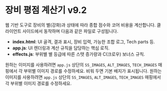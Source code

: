 # 장비 평점 계산기 v9.2

웹 기반 도구로 장비의 별(강화)과 상태에 따라 종합 점수와 코어 비용을 계산합니다. 클라이언트 사이드에서 동작하며 다음과 같은 파일로 구성됩니다.

- **index.html**: UI 골격, 결과 표시, 장비 입력, 가능한 조합 로그, Tech parts 등.
- **app.js**: UI 렌더링과 계산 규칙을 담당하는 핵심 로직.
- **effects.js**: 부위별 별 등급에 따른 스탯 증가량과 C(크로우) 보너스 규칙.

원하는 이미지를 사용하려면 `app.js` 상단의 `SS_IMAGES`, `ALT_IMAGES`, `TECH_IMAGES` 매핑에서 각 부위별 이미지 경로를 수정하세요. 비워 두면 기본 배지가 표시됩니다.
원하는 이미지를 사용하려면 `app.js` 상단의 `SS_IMAGES`, `ALT_IMAGES`, `TECH_IMAGES` 매핑에서 각 부위별 이미지 경로를 수정하세요.

